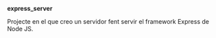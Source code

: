**express_server**

Projecte en el que creo un servidor fent servir el framework Express de Node JS.
